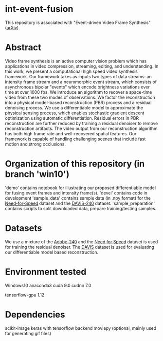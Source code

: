 # int-event-fusion

This repository is associated with "Event-driven Video Frame Synthesis" ([arXiv](https://arxiv.org/abs/1902.09680)).

# Abstract
Video frame synthesis is an active computer vision problem which has applications in video compression, streaming, editing, and understanding. In this work, we present a computational high speed video synthesis framework. Our framework takes as inputs two types of data streams: an intensity frame stream and a neuromorphic event stream, which consists of asynchronous bipolar "events" which encode brightness variations over time at over 1000 fps. We introduce an algorithm to recover a space-time video from these two modes of observations. We factor the reconstruction into a physical model-based reconstruction (PBR) process and a residual denoising process. We use a differentiable model to approximate the physical sensing process, which enables stochastic gradient descent optimization using automatic differentiation. Residual errors in PBR reconstruction are further reduced by training a residual denoiser to remove reconstruction artifacts. The video output from our reconstruction algorithm has both high frame rate and well-recovered spatial features. Our framework is capable of handling challenging scenes that include fast motion and strong occlusions.


# Organization of this repository (in branch 'win10')
'demo' contains notebook for illustrating our proposed differentiable model for fusing event frames and intensity frame(s).
'devel' contains code in development
'sample_data' contains sample data (in .npy format) for the [Need-for-Speed](http://ci2cv.net/nfs/index.html) dataset and the [DAVIS-240](http://rpg.ifi.uzh.ch/davis_data.html) dataset.
'sample_preparation' contains scripts to split downloaded data, prepare training/testing samples.

# Datasets

We use a mixture of the [Adobe-240](https://www.cs.ubc.ca/labs/imager/tr/2017/DeepVideoDeblurring/#dataset) and the [Need for Speed](http://ci2cv.net/nfs/index.html) dataset is used for training the residual denoiser. 
The [DAVIS](http://rpg.ifi.uzh.ch/davis_data.html) dataset is used for evaluating our differentiable model based reconstruction.

# Environment tested
Windows10
anaconda3
cuda 9.0
cudnn 7.0

tensorflow-gpu 1.12
# Dependencies
scikit-image
keras with tensorflow backend
moviepy (optional, mainly used for generating gif files)
